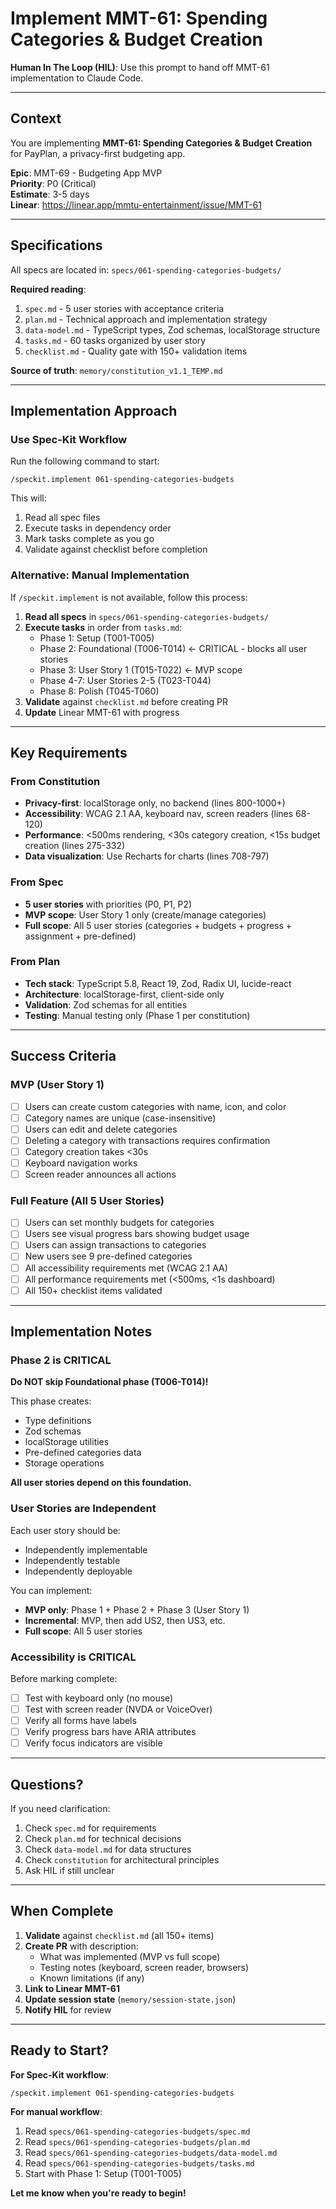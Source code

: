 # Implement MMT-61: Spending Categories & Budget Creation

**Human In The Loop (HIL)**: Use this prompt to hand off MMT-61 implementation to Claude Code.

---

## Context

You are implementing **MMT-61: Spending Categories & Budget Creation** for PayPlan, a privacy-first budgeting app.

**Epic**: MMT-69 - Budgeting App MVP  
**Priority**: P0 (Critical)  
**Estimate**: 3-5 days  
**Linear**: https://linear.app/mmtu-entertainment/issue/MMT-61

---

## Specifications

All specs are located in: `specs/061-spending-categories-budgets/`

**Required reading**:
1. `spec.md` - 5 user stories with acceptance criteria
2. `plan.md` - Technical approach and implementation strategy
3. `data-model.md` - TypeScript types, Zod schemas, localStorage structure
4. `tasks.md` - 60 tasks organized by user story
5. `checklist.md` - Quality gate with 150+ validation items

**Source of truth**: `memory/constitution_v1.1_TEMP.md`

---

## Implementation Approach

### Use Spec-Kit Workflow

Run the following command to start:

```
/speckit.implement 061-spending-categories-budgets
```

This will:
1. Read all spec files
2. Execute tasks in dependency order
3. Mark tasks complete as you go
4. Validate against checklist before completion

### Alternative: Manual Implementation

If `/speckit.implement` is not available, follow this process:

1. **Read all specs** in `specs/061-spending-categories-budgets/`
2. **Execute tasks** in order from `tasks.md`:
   - Phase 1: Setup (T001-T005)
   - Phase 2: Foundational (T006-T014) ← CRITICAL - blocks all user stories
   - Phase 3: User Story 1 (T015-T022) ← MVP scope
   - Phase 4-7: User Stories 2-5 (T023-T044)
   - Phase 8: Polish (T045-T060)
3. **Validate** against `checklist.md` before creating PR
4. **Update** Linear MMT-61 with progress

---

## Key Requirements

### From Constitution

- **Privacy-first**: localStorage only, no backend (lines 800-1000+)
- **Accessibility**: WCAG 2.1 AA, keyboard nav, screen readers (lines 68-120)
- **Performance**: <500ms rendering, <30s category creation, <15s budget creation (lines 275-332)
- **Data visualization**: Use Recharts for charts (lines 708-797)

### From Spec

- **5 user stories** with priorities (P0, P1, P2)
- **MVP scope**: User Story 1 only (create/manage categories)
- **Full scope**: All 5 user stories (categories + budgets + progress + assignment + pre-defined)

### From Plan

- **Tech stack**: TypeScript 5.8, React 19, Zod, Radix UI, lucide-react
- **Architecture**: localStorage-first, client-side only
- **Validation**: Zod schemas for all entities
- **Testing**: Manual testing only (Phase 1 per constitution)

---

## Success Criteria

### MVP (User Story 1)

- [ ] Users can create custom categories with name, icon, and color
- [ ] Category names are unique (case-insensitive)
- [ ] Users can edit and delete categories
- [ ] Deleting a category with transactions requires confirmation
- [ ] Category creation takes <30s
- [ ] Keyboard navigation works
- [ ] Screen reader announces all actions

### Full Feature (All 5 User Stories)

- [ ] Users can set monthly budgets for categories
- [ ] Users see visual progress bars showing budget usage
- [ ] Users can assign transactions to categories
- [ ] New users see 9 pre-defined categories
- [ ] All accessibility requirements met (WCAG 2.1 AA)
- [ ] All performance requirements met (<500ms, <1s dashboard)
- [ ] All 150+ checklist items validated

---

## Implementation Notes

### Phase 2 is CRITICAL

**Do NOT skip Foundational phase (T006-T014)!**

This phase creates:
- Type definitions
- Zod schemas
- localStorage utilities
- Pre-defined categories data
- Storage operations

**All user stories depend on this foundation.**

### User Stories are Independent

Each user story should be:
- Independently implementable
- Independently testable
- Independently deployable

You can implement:
- **MVP only**: Phase 1 + Phase 2 + Phase 3 (User Story 1)
- **Incremental**: MVP, then add US2, then US3, etc.
- **Full scope**: All 5 user stories

### Accessibility is CRITICAL

Before marking complete:
- [ ] Test with keyboard only (no mouse)
- [ ] Test with screen reader (NVDA or VoiceOver)
- [ ] Verify all forms have labels
- [ ] Verify progress bars have ARIA attributes
- [ ] Verify focus indicators are visible

---

## Questions?

If you need clarification:
1. Check `spec.md` for requirements
2. Check `plan.md` for technical decisions
3. Check `data-model.md` for data structures
4. Check `constitution` for architectural principles
5. Ask HIL if still unclear

---

## When Complete

1. **Validate** against `checklist.md` (all 150+ items)
2. **Create PR** with description:
   - What was implemented (MVP vs full scope)
   - Testing notes (keyboard, screen reader, browsers)
   - Known limitations (if any)
3. **Link to Linear MMT-61**
4. **Update session state** (`memory/session-state.json`)
5. **Notify HIL** for review

---

## Ready to Start?

**For Spec-Kit workflow**:
```
/speckit.implement 061-spending-categories-budgets
```

**For manual workflow**:
1. Read `specs/061-spending-categories-budgets/spec.md`
2. Read `specs/061-spending-categories-budgets/plan.md`
3. Read `specs/061-spending-categories-budgets/data-model.md`
4. Read `specs/061-spending-categories-budgets/tasks.md`
5. Start with Phase 1: Setup (T001-T005)

**Let me know when you're ready to begin!**

